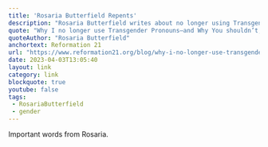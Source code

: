 ```yaml
---
title: 'Rosaria Butterfield Repents'
description: "Rosaria Butterfield writes about no longer using Transgender Pronouns—and Why You shouldn’t, either."
quote: "Why I no longer use Transgender Pronouns—and Why You shouldn’t, either."
quoteAuthor: "Rosaria Butterfield"
anchortext: Reformation 21
url: "https://www.reformation21.org/blog/why-i-no-longer-use-transgender-pronouns-and-why-you-shouldnt-either"
date: 2023-04-03T13:05:40
layout: link
category: link
blockquote: true
youtube: false
tags:
 - RosariaButterfield
 - gender
---
```


Important words from Rosaria.
